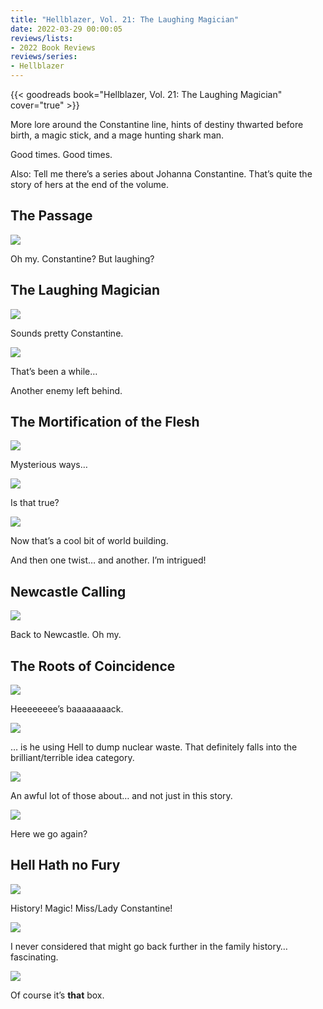 ```yaml
---
title: "Hellblazer, Vol. 21: The Laughing Magician"
date: 2022-03-29 00:00:05
reviews/lists:
- 2022 Book Reviews
reviews/series:
- Hellblazer
---
```

{{< goodreads book="Hellblazer, Vol. 21: The Laughing Magician" cover="true" >}}

More lore around the Constantine line, hints of destiny thwarted before birth, a magic stick, and a mage hunting shark man. 

Good times. Good times. 

Also: Tell me there’s a series about Johanna Constantine. That’s quite the story of hers at the end of the volume. 

<!--more-->

## The Passage

![](/embeds/books/attachments/hellblazer-21-98b683.png)

Oh my. Constantine? But laughing?
## The Laughing Magician

![](/embeds/books/attachments/hellblazer-21-cbb9cf.png)

Sounds pretty Constantine. 

![](/embeds/books/attachments/hellblazer-21-cd02a3.png)

That’s been a while…

Another enemy left behind. 

## The Mortification of the Flesh

![](/embeds/books/attachments/hellblazer-21-cf6ea9.png)

Mysterious ways…

![](/embeds/books/attachments/hellblazer-21-fca135.png)

Is that true?

![](/embeds/books/attachments/hellblazer-21-a0d380.png)

Now that’s a cool bit of world building. 

And then one twist… and another. I’m intrigued!

## Newcastle Calling 

![](/embeds/books/attachments/hellblazer-21-9ce841.png)

Back to Newcastle. Oh my. 

## The Roots of Coincidence

![](/embeds/books/attachments/hellblazer-21-9b2228.png)

Heeeeeeee’s baaaaaaaack. 

![](/embeds/books/attachments/hellblazer-21-8b6dba.png)

… is he using Hell to dump nuclear waste. That definitely falls into the brilliant/terrible idea category. 

![](/embeds/books/attachments/hellblazer-21-e14c8a.png)

An awful lot of those about… and not just in this story. 

![](/embeds/books/attachments/hellblazer-21-ddc292.png)

Here we go again?

## Hell Hath no Fury

![](/embeds/books/attachments/hellblazer-21-454556.png)

History! Magic! Miss/Lady Constantine!

![](/embeds/books/attachments/hellblazer-21-27bbc3.png)

I never considered that might go back further in the family history… fascinating. 

![](/embeds/books/attachments/hellblazer-21-332237.png)

Of course it’s **that** box. 


